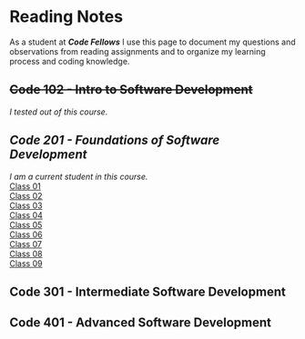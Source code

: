 # Reading Notes

As a student at ***Code Fellows*** I use this page to document my questions and observations from reading assignments and to organize my learning process and coding knowledge.

## ~~Code 102 - Intro to Software Development~~
_I tested out of this course._
## *Code 201 - Foundations of Software Development*
_I am a current student in this course._\
[Class 01](https://bgmcmullen.github.io/reading-notes/class-01)\
[Class 02](https://bgmcmullen.github.io/reading-notes/class-02)\
[Class 03](https://bgmcmullen.github.io/reading-notes/class-03)\
[Class 04](https://bgmcmullen.github.io/reading-notes/class-04)\
[Class 05](https://bgmcmullen.github.io/reading-notes/class-05)\
[Class 06](https://bgmcmullen.github.io/reading-notes/class-06)\
[Class 07](https://bgmcmullen.github.io/reading-notes/class-07)\
[Class 08](https://bgmcmullen.github.io/reading-notes/class-08)\
[Class 09](https://bgmcmullen.github.io/reading-notes/class-09)

## Code 301 - Intermediate Software Development
## Code 401 - Advanced Software Development
